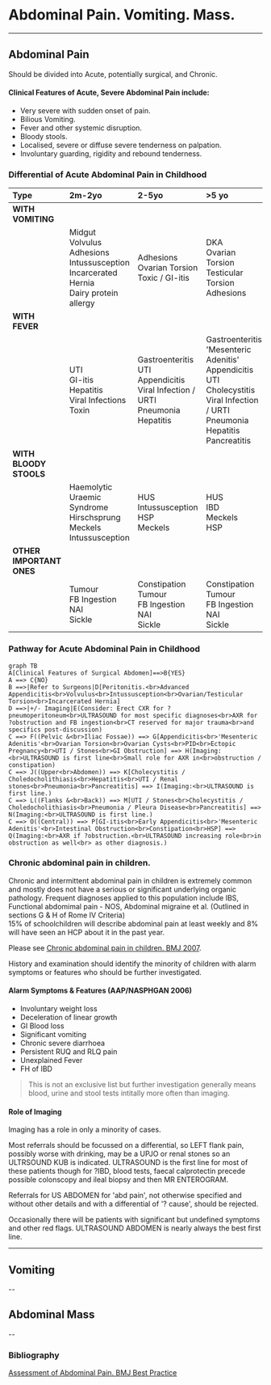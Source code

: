 # Abdominal Pain. Vomiting. Mass. 

--- 

## Abdominal Pain 

Should be divided into Acute, potentially surgical, and Chronic. 

#### Clinical Features of Acute, Severe Abdominal Pain include: 
- Very severe with sudden onset of pain.
- Bilious Vomiting.
- Fever and other systemic disruption.
- Bloody stools.
- Localised, severe or diffuse severe tenderness on palpation.
- Involuntary guarding, rigidity and rebound tenderness.

### Differential of Acute Abdominal Pain in Childhood
| Type | 2m-2yo | 2-5yo | >5 yo |
|:---|:---|:---|:---|
| **WITH VOMITING** | | |
| | Midgut Volvulus<br>Adhesions<br>Intussusception<br>Incarcerated Hernia<br>Dairy protein allergy | Adhesions<br>Ovarian Torsion<br>Toxic / GI-itis | DKA<br>Ovarian Torsion<br>Testicular Torsion<br>Adhesions |
| **WITH FEVER** |
| | UTI<br>GI-itis<br>Hepatitis<br>Viral Infections<br>Toxin | Gastroenteritis<br>UTI<br>Appendicitis<br>Viral Infection / URTI<br>Pneumonia<br>Hepatitis | Gastroenteritis<br>'Mesenteric Adenitis'<br>Appendicitis<br>UTI<br>Cholecystitis<br>Viral Infection / URTI<br>Pneumonia<br>Hepatitis<br>Pancreatitis |  
| **WITH BLOODY STOOLS** | 
| | Haemolytic Uraemic Syndrome<br>Hirschsprung<br>Meckels<br>Intussusception | HUS<br>Intussusception<br>HSP<br>Meckels | HUS<br>IBD<br>Meckels<br>HSP |
| **OTHER IMPORTANT ONES** | 
| | Tumour<br>FB Ingestion<br>NAI<br>Sickle | Constipation<br>Tumour<br>FB Ingestion<br>NAI<br>Sickle | Constipation<br>Tumour<br>FB Ingestion<br>NAI<br>Sickle |


### Pathway for Acute Abdominal Pain in Childhood

```mermaid
graph TB 
A[Clinical Features of Surgical Abdomen]==>B{YES}
A ==> C{NO}
B ==>|Refer to Surgeons|D[Peritonitis.<br>Advanced Appendicitis<br>Volvulus<br>Intussusception<br>Ovarian/Testicular Torsion<br>Incarcerated Hernia]
D ==>|+/- Imaging|E(Consider: Erect CXR for ?pneumoperitoneum<br>ULTRASOUND for most specific diagnoses<br>AXR for ?obstruction and FB ingestion<br>CT reserved for major trauma<br>and specifics post-discussion)
C ==> F((Pelvic &<br>Iliac Fossae)) ==> G[Appendicitis<br>'Mesenteric Adenitis'<br>Ovarian Torsion<br>Ovarian Cysts<br>PID<br>Ectopic Pregnancy<br>UTI / Stones<br>GI Obstruction] ==> H(Imaging:<br>ULTRASOUND is first line<br>Small role for AXR in<br>obstruction / constipation)  
C ==> J((Upper<br>Abdomen)) ==> K[Cholecystitis / Choledocholithiasis<br>Hepatitis<br>UTI / Renal stones<br>Pneumonia<br>Pancreatitis] ==> I(Imaging:<br>ULTRASOUND is first line.)
C ==> L((Flanks &<br>Back)) ==> M[UTI / Stones<br>Cholecystitis / Choledocholithiasis<br>Pneumonia / Pleura Disease<br>Pancreatitis] ==> N(Imaging:<br>ULTRASOUND is first line.)
C ==> O((Central)) ==> P[GI-itis<br>Early Appendicitis<br>'Mesenteric Adenitis'<br>Intestinal Obstruction<br>Constipation<br>HSP] ==> Q(Imaging:<br>AXR if ?obstruction.<br>ULTRASOUND increasing role<br>in obstruction as well<br> as other diagnosis.)
```

### Chronic abdominal pain in children.

Chronic and intermittent abdominal pain in children is extremely common and mostly does not have a serious or significant underlying organic pathology. Frequent diagnoses applied to this population include IBS, Functional abdomimal pain - NOS, Abdominal migraine et al. (Outlined in sections G & H of Rome IV Criteria)  
15% of schoolchildren will describe abdominal pain at least weekly and 8% will have seen an HCP about it in the past year.

Please see [Chronic abdominal pain in children. BMJ 2007](https://www.bmj.com/content/334/7601/997.long).

History and examination should identify the minority of children with alarm symptoms or features who should be further investigated.

#### Alarm Symptoms & Features (AAP/NASPHGAN 2006)  
- Involuntary weight loss  
- Deceleration of linear growth
- GI Blood loss 
- Significant vomiting
- Chronic severe diarrhoea
- Persistent RUQ and RLQ pain 
- Unexplained Fever  
- FH of IBD  

> This is not an exclusive list but further investigation generally means blood, urine and stool tests intitally more often than imaging. 


#### Role of Imaging  

Imaging has a role in only a minority of cases.  

Most referrals should be focussed on a differential, so LEFT flank pain, possibly worse with drinking, may be a UPJO or renal stones so an ULTRSOUND KUB is indicated. ULTRASOUND is the first line for most of these patients though for ?IBD, blood tests, faecal calprotectin precede possible colonscopy and ileal biopsy and then MR ENTEROGRAM.   

Referrals for US ABDOMEN for 'abd pain', not otherwise specified and without other details and with a differential of '? cause', should be rejected.   

Occasionally there will be patients with significant but undefined symptoms and other red flags. ULTRASOUND ABDOMEN is nearly always the best first line. 

---

## Vomiting 

-- 

## Abdominal Mass 

-- 

### Bibliography

[Assessment of Abdominal Pain. BMJ Best Practice](https://bestpractice.bmj.com/topics/en-gb/787)  
[^Di Lorenzo2005]: Di Lorenzo C et al. Chronic Abdominal Pain in Children. A technical report of the AAP and NASPGHAN. Journal of Pediatric Gastroenterology and Nutrition 40(3):p 249-261, March 2005. | DOI: 10.1097/01.MPG.0000154661.39488.AC
[^Sarvis Milla2023]: Sarvis Milla S & Lala S. Problem Solving in Pediatric Imaging. 978-1-4377-2612-1 Elsevier 2023. 
[^Merrow2018]: Merrow C & Hariharan S. Imaging in Pediatrics. 978-0-323-47778-9 Elsevier 2018. 
[^Pomeranz2016]: Pomeranz A, Sabnis S, Busey S, Kliegman R. Pediatric Decision Making Strategies 978-0-323-29854-4.
[^Kliegman2023]: Kliegman R, Toth H, Bordini B, Basel D. Nelson Pediatric Symptom Based Diagnosis. 978-0-323-76174-1 Elsevier 2023 
